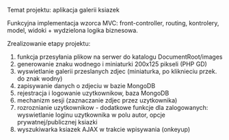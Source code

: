 Temat projektu: aplikacja galerii ksiazek

Funkcyjna implementacja wzorca MVC: front-controller, routing, kontrolery, model,
widoki + wydzielona logika biznesowa.

Zrealizowanie etapy projektu:
1. funkcja przesyłania plikow na serwer do katalogu DocumentRoot/images
2. generowanie znaku wodnego i miniaturki 200x125 pikseli (PHP GD)
3. wyswietlanie galerii przeslanych zdjec (miniaturka, po kliknieciu przek. do znak wodny)
4. zapisywanie danych o zdjeciu w bazie MongoDB
5. rejestracja i logowanie uzytkownikow, baza MongoDB
6. mechanizm sesji (zaznaczanie zdjec przez uzytkownika)
7. rozroznianie uzytkownikow - dodatkowe funkcje dla zalogowanych: wyswietlanie loginu uzytkownika w polu autor, opcje prywatnej/publicznej ksiazki
8. wyszukiwarka ksiazek AJAX w trakcie wpisywania (onkeyup)

